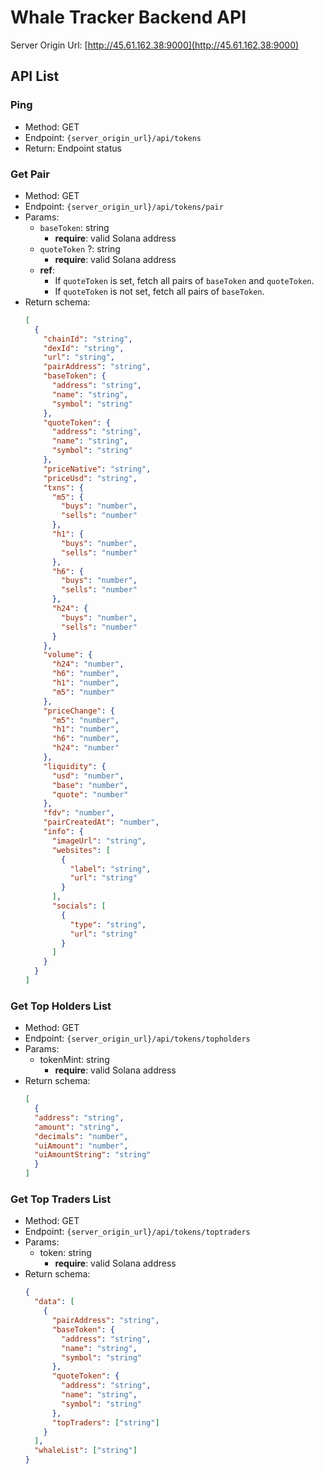 # Whale Tracker Backend API

Server Origin Url: [http://45.61.162.38:9000](http://45.61.162.38:9000)

## API List

### Ping
- Method: GET
- Endpoint: `{server_origin_url}/api/tokens`
- Return: Endpoint status

### Get Pair
- Method: GET
- Endpoint: `{server_origin_url}/api/tokens/pair`
- Params:
  - `baseToken`: string
    - **require**: valid Solana address
  - `quoteToken` ?: string
    - **require**: valid Solana address
  - **ref**: 
    - If `quoteToken` is set, fetch all pairs of `baseToken` and `quoteToken`. 
    - If `quoteToken` is not set, fetch all pairs of `baseToken`.
- Return schema:
  ```json
  [
    {
      "chainId": "string",
      "dexId": "string",
      "url": "string",
      "pairAddress": "string",
      "baseToken": {
        "address": "string",
        "name": "string",
        "symbol": "string"
      },
      "quoteToken": {
        "address": "string",
        "name": "string",
        "symbol": "string"
      },
      "priceNative": "string",
      "priceUsd": "string",
      "txns": {
        "m5": {
          "buys": "number",
          "sells": "number"
        },
        "h1": {
          "buys": "number",
          "sells": "number"
        },
        "h6": {
          "buys": "number",
          "sells": "number"
        },
        "h24": {
          "buys": "number",
          "sells": "number"
        }
      },
      "volume": {
        "h24": "number",
        "h6": "number",
        "h1": "number",
        "m5": "number"
      },
      "priceChange": {
        "m5": "number",
        "h1": "number",
        "h6": "number",
        "h24": "number"
      },
      "liquidity": {
        "usd": "number",
        "base": "number",
        "quote": "number"
      },
      "fdv": "number",
      "pairCreatedAt": "number",
      "info": {
        "imageUrl": "string",
        "websites": [
          {
            "label": "string",
            "url": "string"
          }
        ],
        "socials": [
          {
            "type": "string",
            "url": "string"
          }
        ]
      }
    }
  ]
  ```

### Get Top Holders List
- Method: GET
- Endpoint: `{server_origin_url}/api/tokens/topholders`
- Params:
  - tokenMint: string
    - **require**: valid Solana address
- Return schema:
  ```json
  [
    {
    "address": "string",
    "amount": "string",
    "decimals": "number",
    "uiAmount": "number",
    "uiAmountString": "string"
    }
  ]
  ```

### Get Top Traders List
- Method: GET
- Endpoint: `{server_origin_url}/api/tokens/toptraders`
- Params:
  - token: string
    - **require**: valid Solana address
- Return schema:
  ```json
  {
    "data": [
      {
        "pairAddress": "string",
        "baseToken": {
          "address": "string",
          "name": "string",
          "symbol": "string"
        },
        "quoteToken": {
          "address": "string",
          "name": "string",
          "symbol": "string"
        },
        "topTraders": ["string"]
      }
    ],
    "whaleList": ["string"]
  }
  ```